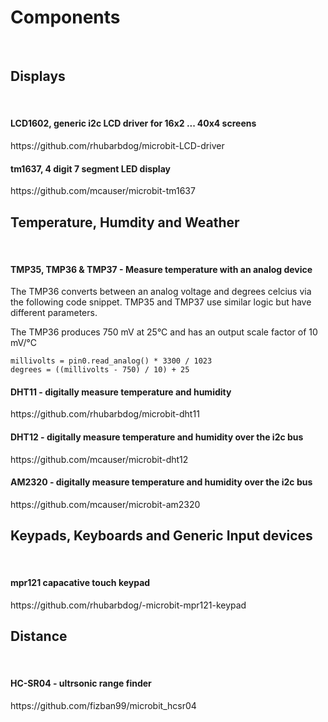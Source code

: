 <h1>Components</h1></br>

<h2>Displays</h2></br>

<h4>LCD1602, generic i2c LCD driver for 16x2 ... 40x4 screens</h4>
https://github.com/rhubarbdog/microbit-LCD-driver

<h4>tm1637, 4 digit 7 segment LED display</h4>
https://github.com/mcauser/microbit-tm1637

<h2>Temperature, Humdity and Weather</h2></br>

<h4>TMP35, TMP36 & TMP37 - Measure temperature with an analog device</h4>
The TMP36 converts between an analog voltage and degrees celcius via the
following code snippet. TMP35 and TMP37 use similar logic but have different
parameters.

The TMP36 produces 750 mV at 25°C and has an output scale factor of
10 mV/°C

```
millivolts = pin0.read_analog() * 3300 / 1023
degrees = ((millivolts - 750) / 10) + 25
```

<h4>DHT11 - digitally measure temperature and humidity</h4>
https://github.com/rhubarbdog/microbit-dht11

<h4>DHT12 - digitally measure temperature and humidity over the i2c bus</h4>
https://github.com/mcauser/microbit-dht12

<h4>AM2320 - digitally measure temperature and humidity over the i2c bus</h4>
https://github.com/mcauser/microbit-am2320

<h2>Keypads, Keyboards and Generic Input devices</h2></br>

<h4>mpr121 capacative touch keypad</h4>
https://github.com/rhubarbdog/-microbit-mpr121-keypad

<h2>Distance</h2></br>

<h4>HC-SR04 - ultrsonic range finder</h4>
https://github.com/fizban99/microbit_hcsr04
